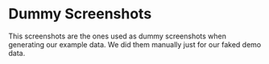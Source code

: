 # Dummy Screenshots

This screenshots are the ones used as dummy screenshots when generating our example data. We did them manually just for our faked demo data.
